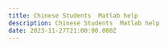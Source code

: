 ```yaml
---
title: Chinese Students  Matlab help
description: Chinese Students  Matlab help
date: 2023-11-27T21:00:00.000Z
---
```


